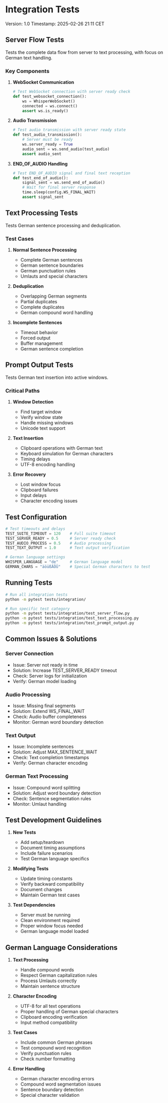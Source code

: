 # Integration Tests
Version: 1.0
Timestamp: 2025-02-26 21:11 CET

## Server Flow Tests
Tests the complete data flow from server to text processing, with focus on German text handling.

### Key Components
1. **WebSocket Communication**
   ```python
   # Test WebSocket connection with server ready check
   def test_websocket_connection():
       ws = WhisperWebSocket()
       connected = ws.connect()
       assert ws.is_ready()
   ```

2. **Audio Transmission**
   ```python
   # Test audio transmission with server ready state
   def test_audio_transmission():
       # Server must be ready
       ws.server_ready = True
       audio_sent = ws.send_audio(test_audio)
       assert audio_sent
   ```

3. **END_OF_AUDIO Handling**
   ```python
   # Test END_OF_AUDIO signal and final text reception
   def test_end_of_audio():
       signal_sent = ws.send_end_of_audio()
       # Wait for final server response
       time.sleep(config.WS_FINAL_WAIT)
       assert signal_sent
   ```

## Text Processing Tests
Tests German sentence processing and deduplication.

### Test Cases
1. **Normal Sentence Processing**
   - Complete German sentences
   - German sentence boundaries
   - German punctuation rules
   - Umlauts and special characters

2. **Deduplication**
   - Overlapping German segments
   - Partial duplicates
   - Complete duplicates
   - German compound word handling

3. **Incomplete Sentences**
   - Timeout behavior
   - Forced output
   - Buffer management
   - German sentence completion

## Prompt Output Tests
Tests German text insertion into active windows.

### Critical Paths
1. **Window Detection**
   - Find target window
   - Verify window state
   - Handle missing windows
   - Unicode text support

2. **Text Insertion**
   - Clipboard operations with German text
   - Keyboard simulation for German characters
   - Timing delays
   - UTF-8 encoding handling

3. **Error Recovery**
   - Lost window focus
   - Clipboard failures
   - Input delays
   - Character encoding issues

## Test Configuration
```python
# Test timeouts and delays
TEST_SUITE_TIMEOUT = 120    # Full suite timeout
TEST_SERVER_READY = 0.5     # Server ready check
TEST_AUDIO_PROCESS = 0.5    # Audio processing
TEST_TEXT_OUTPUT = 1.0      # Text output verification

# German language settings
WHISPER_LANGUAGE = "de"     # German language model
GERMAN_CHARS = "äöüßÄÖÜ"    # Special German characters to test
```

## Running Tests
```bash
# Run all integration tests
python -m pytest tests/integration/

# Run specific test category
python -m pytest tests/integration/test_server_flow.py
python -m pytest tests/integration/test_text_processing.py
python -m pytest tests/integration/test_prompt_output.py
```

## Common Issues & Solutions

### Server Connection
- Issue: Server not ready in time
- Solution: Increase TEST_SERVER_READY timeout
- Check: Server logs for initialization
- Verify: German model loading

### Audio Processing
- Issue: Missing final segments
- Solution: Extend WS_FINAL_WAIT
- Check: Audio buffer completeness
- Monitor: German word boundary detection

### Text Output
- Issue: Incomplete sentences
- Solution: Adjust MAX_SENTENCE_WAIT
- Check: Text completion timestamps
- Verify: German character encoding

### German Text Processing
- Issue: Compound word splitting
- Solution: Adjust word boundary detection
- Check: Sentence segmentation rules
- Monitor: Umlaut handling

## Test Development Guidelines

1. **New Tests**
   - Add setup/teardown
   - Document timing assumptions
   - Include failure scenarios
   - Test German language specifics

2. **Modifying Tests**
   - Update timing constants
   - Verify backward compatibility
   - Document changes
   - Maintain German test cases

3. **Test Dependencies**
   - Server must be running
   - Clean environment required
   - Proper window focus needed
   - German language model loaded

## German Language Considerations

1. **Text Processing**
   - Handle compound words
   - Respect German capitalization rules
   - Process Umlauts correctly
   - Maintain sentence structure

2. **Character Encoding**
   - UTF-8 for all text operations
   - Proper handling of German special characters
   - Clipboard encoding verification
   - Input method compatibility

3. **Test Cases**
   - Include common German phrases
   - Test compound word recognition
   - Verify punctuation rules
   - Check number formatting

4. **Error Handling**
   - German character encoding errors
   - Compound word segmentation issues
   - Sentence boundary detection
   - Special character validation
